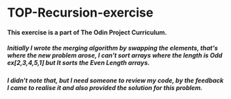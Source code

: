 # TOP-Recursion-exercise

#### This exercise is a part of The Odin Project Curriculum.

##### Initially I wrote the merging algorithm by swapping the elements, that's where the new problem arose, I can't sort arrays where the length is Odd ex[2,3,4,5,1] but It sorts the Even Length arrays.

##### I didn't note that, but I need someone to review my code, by the feedback I came to realise it and also provided the solution for this problem.
